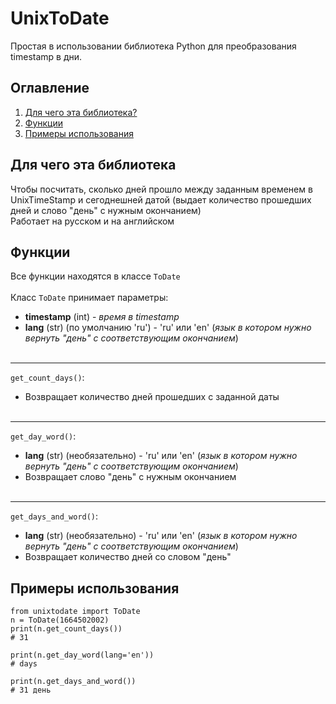 # UnixToDate
Простая в использовании библиотека Python для преобразования timestamp в дни.
## Оглавление
1. [Для чего эта библиотека?](https://github.com/Demeneff/unixtodate#Для-чего-эта-библиотека)
2. [Функции](https://github.com/Demeneff/unixtodate#Функции)
3. [Примеры использования](https://github.com/Demeneff/unixtodate#Примеры-использования)

## Для чего эта библиотека
Чтобы посчитать, сколько дней прошло между заданным временем в UnixTimeStamp и сегоднешней датой (выдает количество прошедших дней и слово "день" с нужным окончанием)<br>Работает на русском и на английском

## Функции
Все функции находятся в классе ```ToDate```<br><br>
Класс ```ToDate``` принимает параметры:
- **timestamp** (int) - *время в timestamp*
- **lang** (str) (по умолчанию 'ru') - 'ru' или 'en' (*язык в котором нужно вернуть "день" с соответствующим окончанием*)
<br><br>
***
```get_count_days()```:
- Возвращает количество дней прошедших с заданной даты
<br><br>
***
```get_day_word()```:
- **lang** (str) (необязательно) - 'ru' или 'en' (*язык в котором нужно вернуть "день" с соответствующим окончанием*)
- Возвращает слово "день" с нужным окончанием
<br><br>
***
```get_days_and_word()```:
- **lang** (str) (необязательно) - 'ru' или 'en' (*язык в котором нужно вернуть "день" с соответствующим окончанием*)
- Возвращает количество дней со словом "день"

## Примеры использования
```
from unixtodate import ToDate
n = ToDate(1664502002)
print(n.get_count_days())
# 31

print(n.get_day_word(lang='en'))
# days

print(n.get_days_and_word())
# 31 день
```
